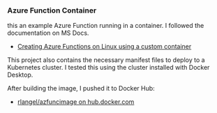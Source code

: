 ﻿### Azure Function Container 

this an example Azure Function running in a container. I followed the documentation on MS Docs. 

- [Creating Azure Functions on Linux using a custom container](https://docs.microsoft.com/en-us/azure/azure-functions/functions-create-function-linux-custom-image?tabs=bash%2Cportal&pivots=programming-language-csharp)

This project also contains the necessary manifest files to deploy to a Kubernetes cluster.  I tested this using the cluster 
installed with Docker Desktop.  

After building the image, I pushed it to Docker Hub: 

- [rlangel/azfuncimage on hub.docker.com](https://hub.docker.com/repository/docker/rlangel/azfuncimage)



